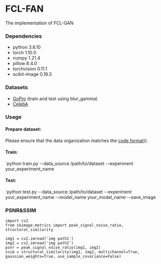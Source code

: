 # FCL-FAN
The implementation of FCL-GAN

### Dependencies
- python 3.8.10
- torch 1.10.0
- numpy 1.21.4
- pillow 8.4.0
- torchvision 0.11.1
- scikit-image 0.19.3

### Datasets
- [GoPro](https://seungjunnah.github.io/Datasets/gopro) (train and test using blur_gamma)
- [CelebA](https://link.zhihu.com/?target=http%3A//mmlab.ie.cuhk.edu.hk/projects/CelebA.html)  

### Usage
#### Prepare dataset:
Please ensure that the data organization matches the [code format](https://github.com/suiyizhao/FCL-FAN/blob/master/src/datasets.py#:~:text=self.img_paths%20%3D,sharp%27%20%2B%20%27/*/*.*%27))).

#### Train:
`python train.py --data_source /path/to/dataset --experiment your_experiment_name

#### Test:
`python test.py --data_source /path/to/dataset --experiment your_experiment_name --model_name your_model_name --save_image

### PSNR&SSIM
```
import cv2
from skimage.metrics import peak_signal_noise_ratio, structural_similarity

img1 = cv2.imread('img path1')
img2 = cv2.imread('img path2')
psnr = peak_signal_noise_ratio(img1, img2)
ssim = structural_similarity(img1, img2, multichannel=True, gaussian_weights=True, use_sample_covariance=False)
```
